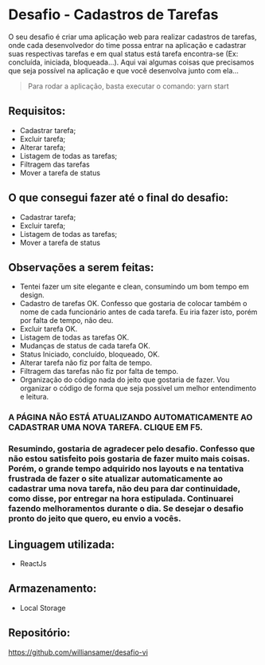 # Desafio - Cadastros de Tarefas

O seu desafio é criar uma aplicação web para realizar cadastros de tarefas, onde cada desenvolvedor do time possa entrar na aplicação e cadastrar suas respectivas tarefas e em qual status está tarefa encontra-se (Ex: concluída, iniciada, bloqueada...).
Aqui vai algumas coisas que precisamos que seja possível na aplicação e que você desenvolva junto com ela...

> Para rodar a aplicação, basta executar o comando: yarn start

## Requisitos:

- Cadastrar tarefa;
- Excluir tarefa;
- Alterar tarefa;
- Listagem de todas as tarefas;
- Filtragem das tarefas
- Mover a tarefa de status

## O que consegui fazer até o final do desafio:

- Cadastrar tarefa;
- Excluir tarefa;
- Listagem de todas as tarefas;
- Mover a tarefa de status

## Observações a serem feitas:

- Tentei fazer um site elegante e clean, consumindo um bom tempo em design.
- Cadastro de tarefas OK. Confesso que gostaria de colocar também o nome de cada funcionário antes de cada tarefa. Eu iria fazer isto, porém por falta de tempo, não deu.
- Excluir tarefa OK.
- Listagem de todas as tarefas OK.
- Mudanças de status de cada tarefa OK.
- Status Iniciado, concluído, bloqueado, OK.
- Alterar tarefa não fiz por falta de tempo.
- Filtragem das tarefas não fiz por falta de tempo.
- Organização do código nada do jeito que gostaria de fazer. Vou organizar o código de forma que seja possível um  melhor entendimento e leitura.

### A PÁGINA NÃO ESTÁ ATUALIZANDO AUTOMATICAMENTE AO CADASTRAR UMA NOVA TAREFA. CLIQUE EM F5.

### Resumindo, gostaria de agradecer pelo desafio. Confesso que não estou satisfeito pois gostaria de fazer muito mais coisas. Porém, o grande tempo adquirido nos layouts e na tentativa frustrada de fazer o site atualizar automaticamente ao cadastrar uma nova tarefa, não deu para dar continuidade, como disse, por entregar na hora estipulada. Continuarei fazendo melhoramentos durante o dia. Se desejar o desafio pronto do jeito que quero, eu envio a vocês.

## Linguagem utilizada:

- ReactJs

## Armazenamento:

- Local Storage

## Repositório:

https://github.com/williansamer/desafio-vi
